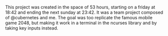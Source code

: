 This project was created in the space of 53 hours, starting on a friday at 18:42 and ending the next sunday at 23:42. It was a team project composed of @cubernetes and me. The goal was too replicate the famous mobile game 2048, but making it work in a terminal in the ncurses library and by taking key inputs instead.
